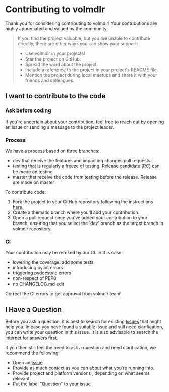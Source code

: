 # Contributing to volmdlr

Thank you for considering contributing to volmdlr! Your contributions are highly appreciated and valued by the community.

> If you find the project valuable, but you are unable to contribute directly, there are other ways you can show your support:
> - Use volmdlr in your projects!
> - Star the project on GitHub.
> - Spread the word about the project.
> - Include a reference to the project in your project's README file.
> - Mention the project during local meetups and share it with your friends and colleagues.


## I want to contribute to the code

### Ask before coding

If you're uncertain about your contribution, feel free to reach out by opening an issue or sending a message to the project leader.

### Process

We have a process based on three branches:

- dev that receive the features and impacting changes pull requests
- testing that is regularly a freeze of testing. Release candidate (RC) can be made on testing
- master that receive the code from testing before the release. Release are made on master

To contribute code:

1. Fork the project to your GitHub repository following the instructions [here.](https://git-scm.com/book/en/v2/GitHub-Contributing-to-a-Project)
2. Create a thematic branch where you'll add your contribution.
3. Open a pull request once you've added your contribution to your branch, ensuring that you select the 'dev' branch as the target branch in volmdlr repository.

### CI

Your contribution may be refused by our CI. In this case:
- lowering the coverage: add some tests
- introducing pylint errors
- triggering pydocstyle errors
- non-respect of PEP8
- no CHANGELOG.md edit

Correct the CI errors to get approval from volmdlr team!

## I Have a Question

Before you ask a question, it is best to search for existing [Issues](/issues) that might help you. In case you have found a suitable issue and still need clarification, you can write your question in this issue. It is also advisable to search the internet for answers first.

If you then still feel the need to ask a question and need clarification, we recommend the following:

- Open an [Issue](/issues/new).
- Provide as much context as you can about what you're running into.
- Provide project and platform versions , depending on what seems relevant.
- Put the label "Question" to your issue
